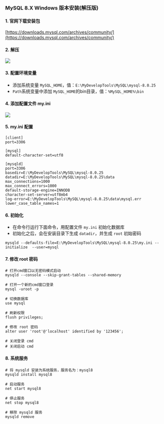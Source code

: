 ### MySQL 8.X  Windows 版本安装(解压版)

#### 1. 官网下载安装包
[https://downloads.mysql.com/archives/community/](https://downloads.mysql.com/archives/community/)


#### 2. 解压
![](https://fgq233.github.io/imgs/mysql/mysql1.png)


#### 3. 配置环境变量
* 添加系统变量 `MySQL_HOME`，值：`E:\MyDevelopTools\MySQL\mysql-8.0.25`
* `Path`系统变量中添加 `MySQL_HOME`的bin目录，值：`%MySQL_HOME%\bin`


#### 4. 添加配置文件 my.ini
![](https://fgq233.github.io/imgs/mysql/mysql2.png)


#### 5. my.ini 配置
```
[client]
port=3306

[mysql]
default-character-set=utf8

[mysqld]
port=3306
basedir=E:\MyDevelopTools\MySQL\mysql-8.0.25
datadir=E:\MyDevelopTools\MySQL\mysql-8.0.25\data
max_connections=1000
max_connect_errors=1000
default-storage-engine=INNODB
character-set-server=utf8mb4
log-error=E:\MyDevelopTools\MySQL\mysql-8.0.25\data\mysql.err
lower_case_table_names=1
```


#### 6. 初始化
* 在命令行运行下面命令，用配置文件 `my.ini` 初始化数据库
* 初始化之后，会在安装目录下生成 `datadir`，并生成 `root` 初始密码

```
mysqld --defaults-file=E:\MyDevelopTools\MySQL\mysql-8.0.25\my.ini --initialize  --user=mysql
```


#### 7. 修改 root 密码
```
# 打开cmd窗口以无密码模式启动
mysqld --console --skip-grant-tables --shared-memory

# 打开一个新的cmd窗口登录
mysql -uroot -p

# 切换数据库
use mysql

# 刷新权限
flush privileges;

# 修改 root 密码
alter user 'root'@'localhost' identified by '123456';

# 关闭登录 cmd
# 关闭启动 cmd
```


#### 8. 系统服务
```
# 将 mysqld 安装为系统服务，服务名为：mysql8
mysqld install mysql8

# 启动服务
net start mysql8

# 停止服务
net stop mysql8

# 移除 mysqld 服务
mysqld remove
```
